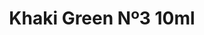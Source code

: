 ---
layout: product
title: "Khaki Green Nº3  10ml"
price: "330" 
desc: "Acrylic Laquer 10mL"
img_path: "/assets/img/RC033.jpg"
brand: "AK "
available: false
special_offer: false
new: false
soon: false
cat: "020000"
subcat: "020200"
subsubcat: "020201"
sifra: "RC033"
popular: false
---